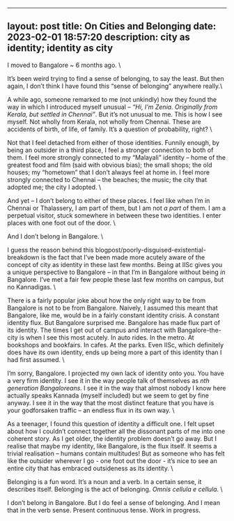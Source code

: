 
---
layout: post
title:  On Cities and Belonging
date:   2023-02-01 18:57:20
description: city as identity; identity as city
---
I moved to Bangalore ~ 6 months ago. \

It’s been weird trying to find a sense of belonging, to say the least. But then again, I don’t think I have found this “sense of belonging” anywhere really.\

A while ago, someone remarked to me (not unkindly) how they found the way in which I introduced myself unusual – *“Hi, I’m Zenia. Originally from Kerala, but settled in Chennai”*. But it’s not unusual to me. This is how I see myself. Not wholly from Kerala, not wholly from Chennai. These are accidents of birth, of life, of family. It’s a question of probability, right? \

Not that I feel detached from either of those identities. Funnily enough, by being an outsider in a third place, I feel a stronger connection to both of them. I feel more strongly connected to my “Malayali” identity – home of the greatest food and film (said with obvious bias); the small shops; the old houses; my “hometown” that I don’t always feel at home in. I feel more strongly connected to Chennai – the beaches; the music; the city that adopted me; the city I adopted. \

And yet – I don’t belong to either of these places. I feel like when I’m in Chennai or Thalassery, I am part of them, but I am not *a part* of them. I am a perpetual visitor, stuck somewhere in between these two identities. I enter places with one foot out of the door. \

And I don’t belong in Bangalore. \

I guess the reason behind this blogpost/poorly-disguised-existential-breakdown is the fact that I’ve been made more acutely aware of the concept of city as identity in these last few months. Being at IISc gives you a unique perspective to Bangalore – in that I’m in Bangalore without being *in* Bangalore. I’ve met a fair few people these last few months on campus, but no Kannadigas. \

There is a fairly popular joke about how the only right way to be from Bangalore is not to be from Bangalore. Naively, I assumed this meant that Bangalore, like me, would be in a fairly constant identity crisis. A constant identity flux. But Bangalore surprised me. Bangalore has made flux part of its identity. The times I get out of campus and interact with Bangalore-the-city is when I see this most acutely. In auto rides. In the metro. At bookshops and bookfairs. In cafes. At the parks. Even IISc, which definitely does have its own identity, ends up being more a part of this identity than I had first assumed. \

I’m sorry, Bangalore. I projected my own lack of identity onto you. You have a very firm identity. I see it in the way people talk of themselves as *nth generation Bangaloreans*. I see it in the way that almost nobody I know here actually speaks Kannada (myself included) but we seem to get by fine anyway. I see it in the way that the most distinct feature that you have is your godforsaken traffic – an endless flux in its own way. \

As a teenager, I found this question of identity a difficult one. I felt upset about how I couldn’t connect together all the dissonant parts of me into one coherent story. As I get older, the identity problem doesn’t go away. But I realise that maybe my identity, like Bangalore, is the flux itself. It seems a trivial realisation – humans contain multitudes! But as someone who has felt like the outsider wherever I go - one foot out the door - it’s nice to see an entire city that has embraced outsideness as its identity. \

Belonging is a fun word. It’s a noun and a verb. In a certain sense, it describes itself. Belonging is the act of belonging. *Omnis cellula e cellula*. \

I don’t belong in Bangalore. But I do feel a sense of belonging. And I mean that in the verb sense. Present continuous tense. Work in progress.
